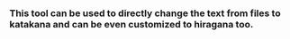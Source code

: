 ### This tool can be used to directly change the text from files to katakana and can be even customized to hiragana too.
